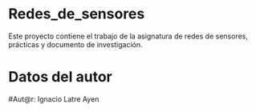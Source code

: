 # Redes_de_sensores

Este proyecto contiene el trabajo de la asignatura de redes de sensores, prácticas y documento de investigación.

# Datos del autor

#Aut@r: Ignacio Latre Ayen
